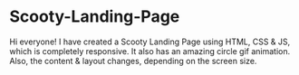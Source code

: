 # Scooty-Landing-Page
Hi everyone! I have created a Scooty Landing Page using HTML, CSS & JS, which is completely responsive. 
It also has an amazing circle gif animation. 
Also, the content & layout changes, depending on the screen size.
